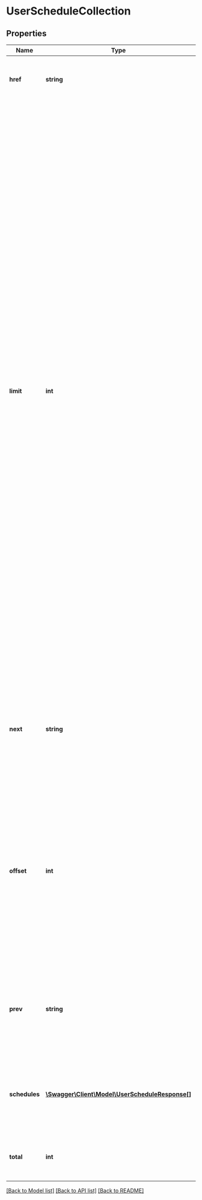# UserScheduleCollection

## Properties
Name | Type | Description | Notes
------------ | ------------- | ------------- | -------------
**href** | **string** | The path to the call URI that produced the current page of results. | [optional] 
**limit** | **int** | The value of the limit parameter submitted in the request, which is the maximum number of schedules to return per page, from the result set. A result set is the complete set of schedules returned by the method. Note: Though this parameter is not required to be submitted in the request, the parameter defaults to 10 if omitted. Note: If this is the last or only page of the result set, the page may contain fewer tasks than the limit value. To determine the number of pages in a result set, divide the total value (total number of tasks matching input criteria) by this limit value, and then round up to the next integer. For example, if the total value was 120 (120 total tasks) and the limit value was 50 (show 50 tasks per page), the total number of pages in the result set is three, so the seller would have to make three separate getSchedules calls to view all tasks matching the input criteria. | [optional] 
**next** | **string** | The path to the call URI for the next page of results. This value is returned if there is an additional page of results to return from the result set. | [optional] 
**offset** | **int** | The number of results skipped in the result set before listing the first returned result. This value can be set in the request with the offset query parameter. Note: The items in a paginated result set use a zero-based list where the first item in the list has an offset of 0. | [optional] 
**prev** | **string** | The path to the call URI for the previous page of results. This is returned if there is a previous page of results from the result set. | [optional] 
**schedules** | [**\Swagger\Client\Model\UserScheduleResponse[]**](UserScheduleResponse.md) | An array of the schedules on this page. An empty array is returned if the filter criteria excludes all tasks. | [optional] 
**total** | **int** | The total number of schedules that match the input criteria. | [optional] 

[[Back to Model list]](../README.md#documentation-for-models) [[Back to API list]](../README.md#documentation-for-api-endpoints) [[Back to README]](../README.md)


